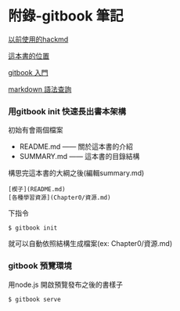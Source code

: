 # 附錄-gitbook 筆記

[以前使用的hackmd](https://hackmd.io/axYfDhjQSFaCGvjl_m7Qtg#Day-37-%E9%95%B7%E9%9F%B3%E4%BF%83%E9%9F%B3)

[這本書的位置](https://cyberbulb.gitbook.io/jp-learn/)

[gitbook 入門](https://blog.csdn.net/lu_embedded/article/details/81100704)

[markdown 語法查詢](https://markdown.tw/)



### 用gitbook init 快速長出書本架構

初始有會兩個檔案

- README.md —— 關於這本書的介紹
- SUMMARY.md —— 這本書的目錄結構

構思完這本書的大綱之後(編輯summary.md)

    [楔子](README.md)
    [各種學習資源](Chapter0/資源.md)

下指令

    $ gitbook init

就可以自動依照結構生成檔案(ex: Chapter0/資源.md)



### gitbook 預覽環境

用node.js 開啟預覽發布之後的書樣子

    $ gitbook serve